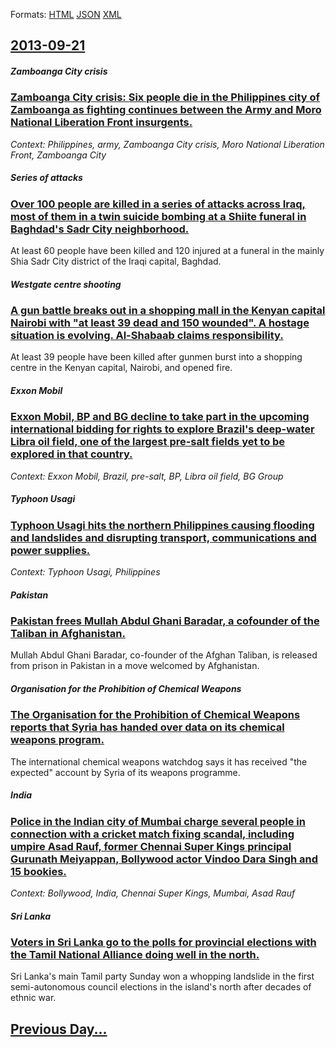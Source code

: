 
Formats: [HTML](2013/09/21/index.html)  [JSON](2013/09/21/index.json)  [XML](2013/09/21/index.xml)  

## [2013-09-21](/news/2013/09/21/index.md)

##### Zamboanga City crisis
### [Zamboanga City crisis: Six people die in the Philippines city of Zamboanga as fighting continues between the Army and Moro National Liberation Front insurgents. ](/news/2013/09/21/zamboanga-city-crisis-six-people-die-in-the-philippines-city-of-zamboanga-as-fighting-continues-between-the-army-and-moro-national-liberati.md)
_Context: Philippines, army, Zamboanga City crisis, Moro National Liberation Front, Zamboanga City_

##### Series of attacks
### [Over 100 people are killed in a series of attacks across Iraq, most of them in a twin suicide bombing at a Shiite funeral in Baghdad's Sadr City neighborhood. ](/news/2013/09/21/over-100-people-are-killed-in-a-series-of-attacks-across-iraq-most-of-them-in-a-twin-suicide-bombing-at-a-shiite-funeral-in-baghdad-s-sadr.md)
At least 60 people have been killed and 120 injured at a funeral in the mainly Shia Sadr City district of the Iraqi capital, Baghdad.

##### Westgate centre shooting
### [A gun battle breaks out in a shopping mall in the Kenyan capital Nairobi with "at least 39 dead and 150 wounded". A hostage situation is evolving. Al-Shabaab claims responsibility. ](/news/2013/09/21/a-gun-battle-breaks-out-in-a-shopping-mall-in-the-kenyan-capital-nairobi-with-at-least-39-dead-and-150-wounded-a-hostage-situation-is-evo.md)
At least 39 people have been killed after gunmen burst into a shopping centre in the Kenyan capital, Nairobi, and opened fire.

##### Exxon Mobil
### [Exxon Mobil, BP and BG decline to take part in the upcoming international bidding for rights to explore Brazil's deep-water Libra oil field, one of the largest pre-salt fields yet to be explored in that country. ](/news/2013/09/21/exxon-mobil-bp-and-bg-decline-to-take-part-in-the-upcoming-international-bidding-for-rights-to-explore-brazil-s-deep-water-libra-oil-field.md)
_Context: Exxon Mobil, Brazil, pre-salt, BP, Libra oil field, BG Group_

##### Typhoon Usagi
### [Typhoon Usagi hits the northern Philippines causing flooding and landslides and disrupting transport, communications and power supplies. ](/news/2013/09/21/typhoon-usagi-hits-the-northern-philippines-causing-flooding-and-landslides-and-disrupting-transport-communications-and-power-supplies.md)
_Context: Typhoon Usagi, Philippines_

##### Pakistan
### [Pakistan frees Mullah Abdul Ghani Baradar, a cofounder of the Taliban in Afghanistan. ](/news/2013/09/21/pakistan-frees-mullah-abdul-ghani-baradar-a-cofounder-of-the-taliban-in-afghanistan.md)
Mullah Abdul Ghani Baradar, co-founder of the Afghan Taliban, is released from prison in Pakistan in a move welcomed by Afghanistan.

##### Organisation for the Prohibition of Chemical Weapons
### [The Organisation for the Prohibition of Chemical Weapons reports that Syria has handed over data on its chemical weapons program. ](/news/2013/09/21/the-organisation-for-the-prohibition-of-chemical-weapons-reports-that-syria-has-handed-over-data-on-its-chemical-weapons-program.md)
The international chemical weapons watchdog says it has received &quot;the expected&quot; account by Syria of its weapons programme.

##### India
### [Police in the Indian city of Mumbai charge several people in connection with a cricket match fixing scandal, including umpire Asad Rauf, former Chennai Super Kings principal Gurunath Meiyappan, Bollywood actor Vindoo Dara Singh and 15 bookies. ](/news/2013/09/21/police-in-the-indian-city-of-mumbai-charge-several-people-in-connection-with-a-cricket-match-fixing-scandal-including-umpire-asad-rauf-for.md)
_Context: Bollywood, India, Chennai Super Kings, Mumbai, Asad Rauf_

##### Sri Lanka
### [Voters in Sri Lanka go to the polls for provincial elections with the Tamil National Alliance doing well in the north. ](/news/2013/09/21/voters-in-sri-lanka-go-to-the-polls-for-provincial-elections-with-the-tamil-national-alliance-doing-well-in-the-north.md)
Sri Lanka&#039;s main Tamil party Sunday won a whopping landslide in the first semi-autonomous council elections in the island&#039;s north after decades of ethnic war.

## [Previous Day...](/news/2013/09/20/index.md)

